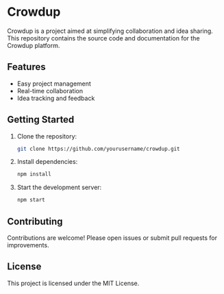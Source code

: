 # Crowdup

Crowdup is a project aimed at simplifying collaboration and idea sharing. This repository contains the source code and documentation for the Crowdup platform.

## Features

- Easy project management
- Real-time collaboration
- Idea tracking and feedback

## Getting Started

1. Clone the repository:
   ```bash
   git clone https://github.com/yourusername/crowdup.git
   ```
2. Install dependencies:
   ```bash
   npm install
   ```
3. Start the development server:
   ```bash
   npm start
   ```

## Contributing

Contributions are welcome! Please open issues or submit pull requests for improvements.

## License

This project is licensed under the MIT License.